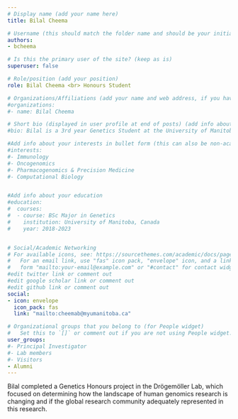 ```yaml
---
# Display name (add your name here)
title: Bilal Cheema

# Username (this should match the folder name and should be your initial and surname)
authors:
- bcheema

# Is this the primary user of the site? (keep as is)
superuser: false

# Role/position (add your position)
role: Bilal Cheema <br> Honours Student

# Organizations/Affiliations (add your name and web address, if you have one)
#organizations:
#- name: Bilal Cheema

# Short bio (displayed in user profile at end of posts) (add info about yourself)
#bio: Bilal is a 3rd year Genetics Student at the University of Manitoba. 

#Add info about your interests in bullet form (this can also be non-academic) 
#interests:
#- Immunology
#- Oncogenomics
#- Pharmacogenomics & Precision Medicine
#- Computational Biology


#Add info about your education 
#education:
#  courses:
#  - course: BSc Major in Genetics
#    institution: University of Manitoba, Canada
#    year: 2018-2023


# Social/Academic Networking
# For available icons, see: https://sourcethemes.com/academic/docs/page-builder/#icons
#   For an email link, use "fas" icon pack, "envelope" icon, and a link in the
#   form "mailto:your-email@example.com" or "#contact" for contact widget.
#edit twitter link or comment out
#edit google scholar link or comment out
#edit github link or comment out
social:
- icon: envelope
  icon_pack: fas
  link: "mailto:cheemab@myumanitoba.ca"

# Organizational groups that you belong to (for People widget)
#   Set this to `[]` or comment out if you are not using People widget.
user_groups:
#- Principal Investigator
#- Lab members
#- Visitors
- Alumni
---
```


Bilal completed a Genetics Honours project in the Drögemöller Lab, which focused on determining how the landscape of human genomics research is changing and if the global research community adequately represented in this research.
